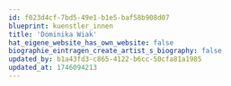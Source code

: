 ```yaml
---
id: f023d4cf-7bd5-49e1-b1e5-baf58b908d07
blueprint: kuenstler_innen
title: 'Dominika Wiak'
hat_eigene_website_has_own_website: false
biographie_eintragen_create_artist_s_biography: false
updated_by: b1a43fd3-c865-4122-b6cc-50cfa81a1985
updated_at: 1746094213
---
```

